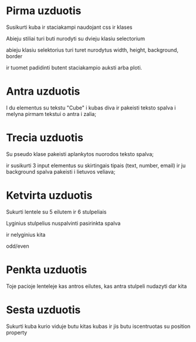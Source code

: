 # Pirma uzduotis

Susikurti kuba ir staciakampi naudojant css ir klases

Abieju stiliai turi buti nurodyti su dvieju klasiu selectorium

abieju klasiu selektorius turi turet nurodytus width, height, background, border

ir tuomet padidinti butent staciakampio auksti arba ploti.

# Antra uzduotis

I du elementus su tekstu "Cube" i kubas diva ir pakeisti teksto spalva i melyna pirmam tekstui o antra i zalia;

# Trecia uzduotis

Su pseudo klase pakeisti aplankytos nuorodos teksto spalva;

ir susikurti 3 input elementus su skirtingais tipais (text, number, email) ir ju background spalva pakeisti i lietuvos veliava;

# Ketvirta uzduotis

Sukurti lentele su 5 eilutem ir 6 stulpeliais

Lyginius stulpelius nuspalvinti pasirinkta spalva

ir nelyginius kita

odd/even

# Penkta uzduotis

Toje pacioje lenteleje kas antros eilutes, kas antra stulpeli nudazyti dar kita 

# Sesta uzduotis

Sukurti kuba kurio viduje butu kitas kubas ir jis butu iscentruotas su position property

